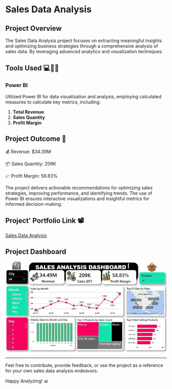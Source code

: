 # Sales Data Analysis

## Project Overview

The Sales Data Analysis project focuses on extracting meaningful insights and optimizing business strategies through a comprehensive analysis of sales data. By leveraging advanced analytics and visualization techniques.


## Tools Used 💻🧑‍💻

### Power BI

Utilized Power BI for data visualization and analysis, employing calculated measures to calculate key metrics, including:

1. **Total Revenue**
2. **Sales Quantity**
3. **Profit Margin**

## Project Outcome 🎯

💰 Revenue: $34.39M

📦 Sales Quantity: 209K

📈 Profit Margin: 58.83%

The project delivers actionable recommendations for optimizing sales strategies, improving performance, and identifying trends. The use of Power BI ensures interactive visualizations and insightful metrics for informed decision-making.

## Project' Portfolio Link 📽


[Sales Data Analysis](https://project.novypro.com/PPSxxp)


## Project Dashboard

![Sales Data Analysis Dashboard](https://github.com/Raghad-El-Ghobashy/SALES-ANALYSIS-PROJECT/raw/main/Sales%20Data%20Analysis.jpg)

---

Feel free to contribute, provide feedback, or use the project as a reference for your own sales data analysis endeavors.

Happy Analyzing! 📊
